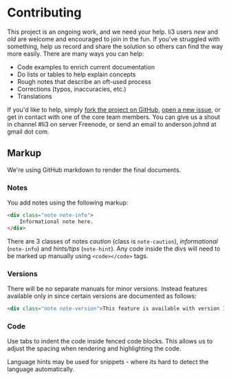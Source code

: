 # Contributing

This project is an ongoing work, and we need your help. li3 users _new_ and _old_ are welcome and encouraged to join in the fun. If you've struggled with something, help us record and share the solution so others can find the way more easily. There are many ways you can help:

 * Code examples to enrich current documentation
 * Do lists or tables to help explain concepts
 * Rough notes that describe an oft-used process
 * Corrections (typos, inaccuracies, etc.)
 * Translations

If you'd like to help, simply [fork the project on GitHub](https://github.com/UnionOfRAD/manual), [open a new issue](https://github.com/UnionOfRAD/manual/issues), or get in contact with one of the core team members. You can give us a shout in channel #li3 on server Freenode, or send an email to anderson.johnd at gmail dot com.

## Markup

We're using GitHub markdown to render the final documents. 

### Notes

You add notes using the following markup:

```html
<div class="note note-info">
	Informational note here.
</div>
```

There are 3 classes of notes _caution_ (class is `note-caution`), _informational_ (`note-info`) 
and _hints/tips_ (`note-hint`). Any code inside the divs will need to be marked up manually using
`<code></code>` tags.

### Versions

There will be no separate manuals for minor versions. Instead features available only 
in since certain versions are documented as follows:

```html
<div class="note note-version">This feature is available with version 1.1.</div>
```

### Code

Use tabs to indent the code inside fenced code blocks. This allows us to adjust the spacing when rendering and highlighting the code.

Language hints may be used for snippets - where its hard to detect the language automatically.


